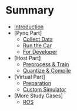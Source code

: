 <!--
 * @Author: Sauron Wu
 * @GitHub: wutianze
 * @Email: 1369130123qq@gmail.com
 * @Date: 2019-10-25 18:08:27
 * @LastEditors: Please set LastEditors
 * @LastEditTime: 2019-10-31 14:34:48
 * @Description: 
 -->
# Summary

* [Introduction](README.md)
* [Pynq Part]
    * [Collect Data](Pynq-Z2_AD_Car/pynq-guide/collect_guide.md)
    * [Run the Car](Pynq-Z2_AD_Car/pynq-guide/run_guide.md)
    * [For Developer](Pynq-Z2_AD_Car/pynq-guide/developer_guide_pynq.md)
* [Host Part]
    * [Preprocess & Train](Pynq-Z2_AD_Car/host-guide/preprocess_train.md)
    * [Quantize & Compile](Pynq-Z2_AD_Car/host-guide/quantize_compile.md)
* [Virtual Part]
    * [Preparation](Pynq-Z2_AD_Car/virtual-guide/README.md)
    * [Custom Simulator](Pynq-Z2_AD_Car/virtual-guide/custom_simulator.md)
* [More Study Cases]
    * [ROS](Pynq-Z2_AD_Car/more-study/ros.md)

